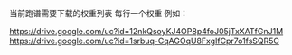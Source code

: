 
当前跑谱需要下载的权重列表
每行一个权重
例如：

https://drive.google.com/uc?id=12nkQsoyKJ4OP8p4foJ05jTxXATfGnJ1M
https://drive.google.com/uc?id=1srbuq-CqAGOqU8FxgIfCpr7o1fsSQR5C
